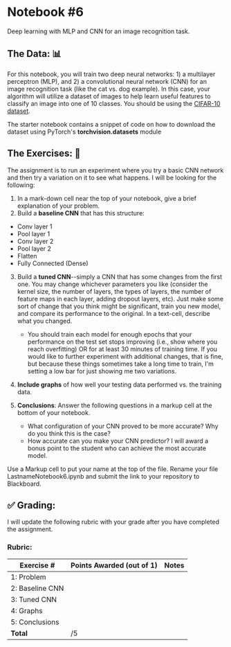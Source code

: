 # Notebook \#6
Deep learning with MLP and CNN for an image recognition task. 

## The Data: 📊

For this notebook, you will train two deep neural networks: 1) a multilayer perceptron (MLP), and 2) a convolutional neural network (CNN) for an image recognition task (like the cat vs. dog example). In this case, your algorithm will utilize a dataset of images to help learn useful features to classify an image into one of 10 classes. You should be using the [CIFAR-10 dataset](https://www.cs.toronto.edu/~kriz/cifar.html).

The starter notebook contains a snippet of code on how to download the dataset using PyTorch's __torchvision.datasets__ module

## The Exercises: 💪
The assignment is to run an experiment where you try a basic CNN network and then try a variation on it to see what happens. I will be looking for the following:

1. In a mark-down cell near the top of your notebook, give a brief explanation of your problem.  
2. Build a **baseline CNN** that has this structure:
  - Conv layer 1
  - Pool layer 1
  - Conv layer 2
  - Pool layer 2
  - Flatten
  - Fully Connected (Dense)

3. Build a **tuned CNN**--simply a CNN that has some changes from the first one. You may change whichever parameters you like (consider the kernel size, the number of layers, the types of layers, the number of feature maps in each layer, adding dropout layers, etc). Just make some sort of change that you think might be significant, train you new model, and compare its performance to the original. In a text-cell, describe what you changed.   
    - You should train each model for enough epochs that your performance on the test set stops improving (i.e., show where you reach overfitting)  OR for at least 30 minutes of training time. If you would like to further experiment with additional changes, that is fine, but because these things sometimes take a long time to train, I'm setting a low bar for just showing me two variations.

4. **Include graphs** of how well your testing data performed vs. the training data.

5. **Conclusions**: Answer the following questions in a markup cell at the bottom of your notebook.
    - What configuration of your CNN proved to be more accurate? Why do you think this is the case?
    - How accurate can you make your CNN predictor? I will award a bonus point to the student who can achieve the most accurate model.

Use a Markup cell to put your name at the top of the file. Rename your file LastnameNotebook6.ipynb and submit the link to your repository to Blackboard.

## :white_check_mark: Grading: 
I will update the following rubric with your grade after you have completed the assignment.
### Rubric:
| Exercise #  | Points Awarded (out of 1)  | Notes |
| --------- | ------------------- | --------- |
| 1: Problem       |        |     |
| 2: Baseline CNN  |        |    | 
| 3: Tuned CNN     |        |    |
| 4: Graphs        |        |    | 
| 5: Conclusions   |        |    |
| <b>Total         |     /5 | </b>   |

